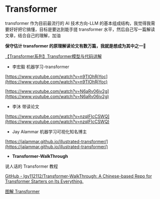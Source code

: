# Transformer
transformer 作为目前最流行的 AI 技术方向-LLM 的基本组成结构，我觉得我需要好好把它搞懂，目标是要达到能手搓 transformer 水平，然后自己写一篇解读文章，结合自己的理解，加油

**保守估计 transformer 的原理解读论文有数万篇，我就是想成为其中之一**🚀

[【Transformer系列】Transformer模型与代码详解](https://www.yuque.com/lebornyuan/llm/qhtv468kwnpnoeo4#h_616732254_0)

*   李宏毅 机器学习-transformer

[https://www.youtube.com/watch?v=n9TlOhRjYoc](https://www.youtube.com/watch?v=n9TlOhRjYoc)

[https://www.youtube.com/watch?v=N6aRv06iv2g](https://www.youtube.com/watch?v=N6aRv06iv2g)

*   李沐 带读论文

[https://www.youtube.com/watch?v=nzqlFIcCSWQ](https://www.youtube.com/watch?v=nzqlFIcCSWQ)

*   Jay Alammar 机器学习可视化知名博主

[https://jalammar.github.io/illustrated-transformer/](https://jalammar.github.io/illustrated-transformer/)

*   **Transformer-WalkThrough**

说人话的 Transformer 教程

[GitHub - lgy112112/Transformer-WalkThrough: A Chinese-based Repo for Transformer Starters on Its Everything.](https://github.com/lgy112112/Transformer-WalkThrough)

[图解 Transformer](https://zhuanlan.zhihu.com/p/679048357)
